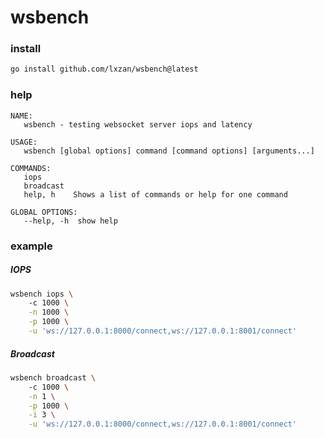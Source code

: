 # wsbench

### install
```bash
go install github.com/lxzan/wsbench@latest
```

### help
```
NAME:
   wsbench - testing websocket server iops and latency

USAGE:
   wsbench [global options] command [command options] [arguments...]

COMMANDS:
   iops       
   broadcast  
   help, h    Shows a list of commands or help for one command

GLOBAL OPTIONS:
   --help, -h  show help
```

### example

##### IOPS
```bash
wsbench iops \ 
	-c 1000 \
	-n 1000 \
	-p 1000 \
	-u 'ws://127.0.0.1:8000/connect,ws://127.0.0.1:8001/connect'
```

##### Broadcast
```bash
wsbench broadcast \ 
	-c 1000 \
	-n 1 \
	-p 1000 \
	-i 3 \
	-u 'ws://127.0.0.1:8000/connect,ws://127.0.0.1:8001/connect'
```